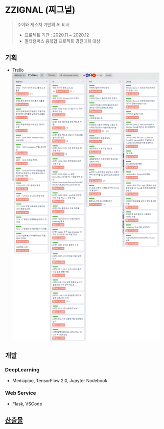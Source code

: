 # ZZIGNAL (찌그널)
> 수어와 제스쳐 기반의 AI 비서
> - 프로젝트 기간 : 2020.11 ~ 2020.12
> - 멀티캠퍼스 융복합 프로젝트 경진대회 대상

## 기획
- Trello
![trello](./documents/zzignal_trello.png)

## 개발
### DeepLearning
- Mediapipe, TensorFlow 2.0, Jupyter Nodebook
### Web Service
- Flask, VSCode

## [산출물](./documents/ZZIGNAL_포트폴리오.pdf)
